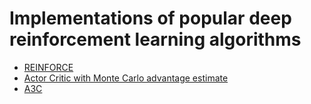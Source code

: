 # Implementations of popular deep reinforcement learning algorithms

* [REINFORCE](pg_mc.py)
* [Actor Critic with Monte Carlo advantage estimate](ac_mc.py)
* [A3C](a3c.py)
